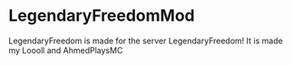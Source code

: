 # LegendaryFreedomMod
LegendaryFreedom is made for the server LegendaryFreedom!
It is made my Loooll and AhmedPlaysMC
